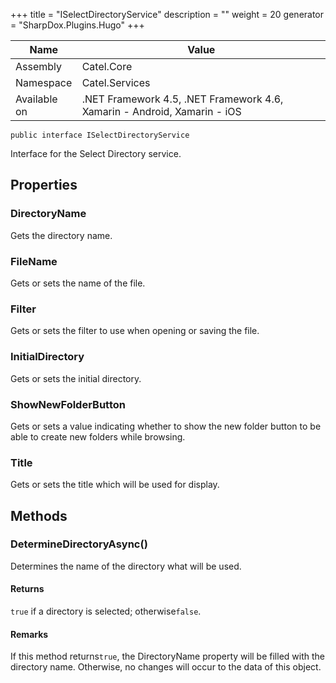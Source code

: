 

+++
title = "ISelectDirectoryService" 
description = ""
weight = 20
generator = "SharpDox.Plugins.Hugo"
+++

Name|Value
---|---
Assembly|Catel.Core
Namespace|Catel.Services
Available on|.NET Framework 4.5, .NET Framework 4.6, Xamarin - Android, Xamarin - iOS

```
public interface ISelectDirectoryService
```

Interface for the Select Directory service.

## Properties

### DirectoryName

Gets the directory name.

### FileName

Gets or sets the name of the file.

### Filter

Gets or sets the filter to use when opening or saving the file.

### InitialDirectory

Gets or sets the initial directory.

### ShowNewFolderButton

Gets or sets a value indicating whether to show the new folder button to be able to create new folders while browsing.

### Title

Gets or sets the title which will be used for display.

## Methods

### DetermineDirectoryAsync()

Determines the name of the directory what will be used.

#### Returns

`true` if a directory is selected; otherwise`false`.

#### Remarks

If this method returns`true`, the DirectoryName property will be filled with the directory name. Otherwise, no changes will occur to the data of this object.


